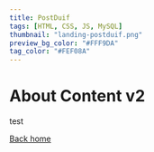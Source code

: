 ```yaml
---
title: PostDuif
tags: [HTML, CSS, JS, MySQL]
thumbnail: "landing-postduif.png"
preview_bg_color: "#FFF9DA"
tag_color: "#FEF08A"
---
```


# About Content v2

test

[Back home](/)
